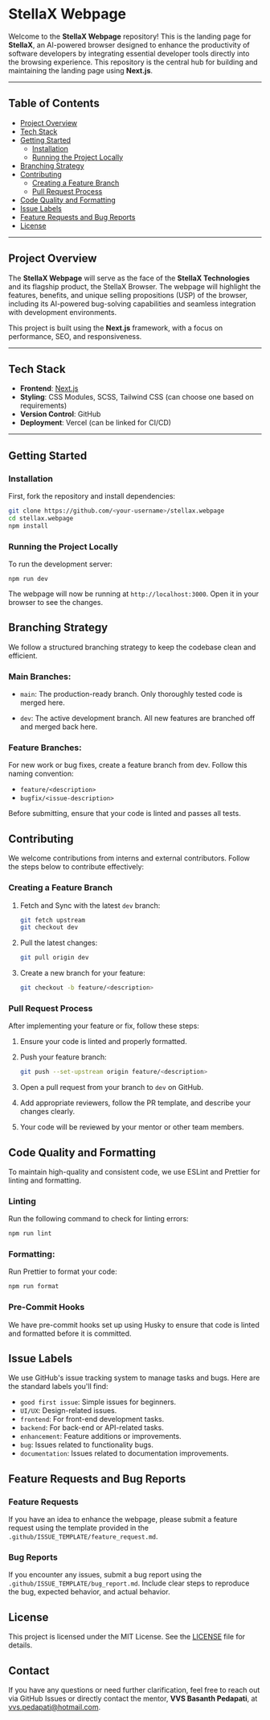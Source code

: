 # StellaX Webpage

Welcome to the **StellaX Webpage** repository! This is the landing page for **StellaX**, an AI-powered browser designed to enhance the productivity of software developers by integrating essential developer tools directly into the browsing experience. This repository is the central hub for building and maintaining the landing page using **Next.js**.

---

## Table of Contents

- [Project Overview](#project-overview)
- [Tech Stack](#tech-stack)
- [Getting Started](#getting-started)
  - [Installation](#installation)
  - [Running the Project Locally](#running-the-project-locally)
- [Branching Strategy](#branching-strategy)
- [Contributing](#contributing)
  - [Creating a Feature Branch](#creating-a-feature-branch)
  - [Pull Request Process](#pull-request-process)
- [Code Quality and Formatting](#code-quality-and-formatting)
- [Issue Labels](#issue-labels)
- [Feature Requests and Bug Reports](#feature-requests-and-bug-reports)
- [License](#license)

---

## Project Overview

The **StellaX Webpage** will serve as the face of the **StellaX Technologies** and its flagship product, the StellaX Browser. The webpage will highlight the features, benefits, and unique selling propositions (USP) of the browser, including its AI-powered bug-solving capabilities and seamless integration with development environments.

This project is built using the **Next.js** framework, with a focus on performance, SEO, and responsiveness.

---

## Tech Stack

- **Frontend**: [Next.js](https://nextjs.org/)
- **Styling**: CSS Modules, SCSS, Tailwind CSS (can choose one based on requirements)
- **Version Control**: GitHub
- **Deployment**: Vercel (can be linked for CI/CD)

---

## Getting Started

### Installation

First, fork the repository and install dependencies:

```bash
git clone https://github.com/<your-username>/stellax.webpage
cd stellax.webpage
npm install
```

### Running the Project Locally

To run the development server:

    npm run dev

The webpage will now be running at `http://localhost:3000`. Open it in your browser to see the changes.

## Branching Strategy

We follow a structured branching strategy to keep the codebase clean and efficient.

### Main Branches:

- `main`: The production-ready branch. Only thoroughly tested code is merged here.

- `dev`: The active development branch. All new features are branched off and merged back here.

### Feature Branches:

For new work or bug fixes, create a feature branch from dev. Follow this naming convention:

- `feature/<description>`
- `bugfix/<issue-description>`

Before submitting, ensure that your code is linted and passes all tests.

## Contributing

We welcome contributions from interns and external contributors. Follow the steps below to contribute effectively:

### Creating a Feature Branch

1. Fetch and Sync with the latest `dev` branch:
    ``` bash
    git fetch upstream
    git checkout dev
    ```
2. Pull the latest changes:
   ```bash
   git pull origin dev
   ```
3. Create a new branch for your feature:
   ```bash
   git checkout -b feature/<description>
   ```

### Pull Request Process

After implementing your feature or fix, follow these steps:

1. Ensure your code is linted and properly formatted.
2. Push your feature branch:
    ```bash
    git push --set-upstream origin feature/<description>
    ```

3. Open a pull request from your branch to `dev` on GitHub.
4. Add appropriate reviewers, follow the PR template, and describe your changes clearly.
5. Your code will be reviewed by your mentor or other team members.

## Code Quality and Formatting

To maintain high-quality and consistent code, we use ESLint and Prettier for linting and formatting.

### Linting

Run the following command to check for linting errors:

```bash
npm run lint
```

### Formatting:

Run Prettier to format your code:

```bash
npm run format
```

### Pre-Commit Hooks

We have pre-commit hooks set up using Husky to ensure that code is linted and formatted before it is committed.

## Issue Labels

We use GitHub's issue tracking system to manage tasks and bugs. Here are the standard labels you'll find:

- `good first issue`: Simple issues for beginners.
- `UI/UX`: Design-related issues.
- `frontend`: For front-end development tasks.
- `backend`: For back-end or API-related tasks.
- `enhancement`: Feature additions or improvements.
- `bug`: Issues related to functionality bugs.
- `documentation`: Issues related to documentation improvements.

## Feature Requests and Bug Reports

### Feature Requests

If you have an idea to enhance the webpage, please submit a feature request using the template provided in the `.github/ISSUE_TEMPLATE/feature_request.md`.

### Bug Reports

If you encounter any issues, submit a bug report using the `.github/ISSUE_TEMPLATE/bug_report.md`. Include clear steps to reproduce the bug, expected behavior, and actual behavior.

## License

This project is licensed under the MIT License. See the [LICENSE](https://fsf.org/) file for details.

## Contact

If you have any questions or need further clarification, feel free to reach out via GitHub Issues or directly contact the mentor, **VVS Basanth Pedapati**, at [vvs.pedapati@hotmail.com](vvs.pedapati@hotmail.com).

